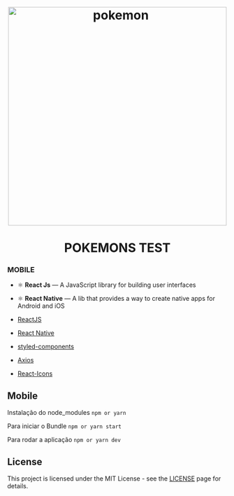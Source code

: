 <h1 align="center">
<br>
  <img src="https://imagensemoldes.com.br/wp-content/uploads/2020/04/Logo-Pokebola-Pok%C3%A9mon-PNG-1200x900.png" width="500" alt="pokemon" border="0">
<br>
<br>
POKEMONS TEST
</h1>


### MOBILE
- ⚛️ **React Js** — A JavaScript library for building user interfaces
- ⚛️ **React Native** — A lib that provides a way to create native apps for Android and iOS

-   [ReactJS](https://reactjs.org/)
-   [React Native](https://facebook.github.io/react-native/)
-   [styled-components](https://www.styled-components.com/)
-   [Axios](https://github.com/axios/axios)
-   [React-Icons](http://react-icons.github.io/react-icons/)



## **Mobile**
Instalação do node_modules
`npm or yarn`

Para iniciar o Bundle
`npm or yarn start`

Para rodar a aplicação
`npm or yarn dev`



## License
This project is licensed under the MIT License - see the [LICENSE](https://opensource.org/licenses/MIT) page for details.
